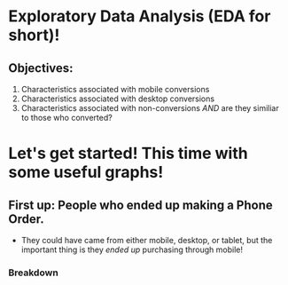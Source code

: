 # Exploratory Data Analysis (EDA for short)!

## Objectives:
1) Characteristics associated with mobile conversions
2) Characteristics associated with desktop conversions 
3) Characteristics associated with non-conversions *AND* are they similiar to those who converted?

# Let's get started! This time with some useful graphs!
## First up: People who ended up making a Phone Order.
- They could have came from either mobile, desktop, or tablet, but the important thing is they *ended up* purchasing through mobile!
### Breakdown
